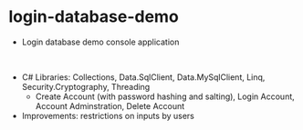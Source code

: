 # login-database-demo

- Login database demo console application 

<br>

- C# Libraries: Collections, Data.SqlClient, Data.MySqlClient, Linq, Security.Cryptography, Threading
    - Create Account (with password hashing and salting), Login Account, Account Adminstration, Delete Account
- Improvements: restrictions on inputs by users

